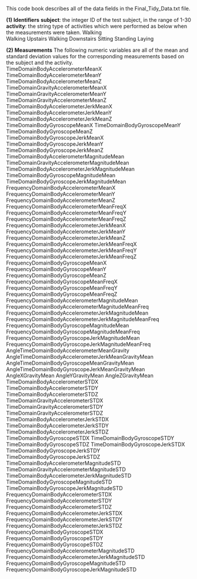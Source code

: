 This code book describes all of the data fields in the Final_Tidy_Data.txt file.

**(1) Identifiers**
**subject**: the integer ID of the test subject, in the range of 1-30
**activity**: the string type of activities which were performed as below when the measurements were taken.
Walking<br/>
Walking Upstairs
Walking Downstairs
Sitting
Standing
Laying

**(2) Measurements**
The following numeric variables are all of the mean and standard deviation values for the corresponding measurements based on the subject and the activity.  
TimeDomainBodyAccelerometerMeanX
TimeDomainBodyAccelerometerMeanY
TimeDomainBodyAccelerometerMeanZ
TimeDomainGravityAccelerometerMeanX
TimeDomainGravityAccelerometerMeanY
TimeDomainGravityAccelerometerMeanZ
TimeDomainBodyAccelerometerJerkMeanX
TimeDomainBodyAccelerometerJerkMeanY
TimeDomainBodyAccelerometerJerkMeanZ
TimeDomainBodyGyroscopeMeanX
TimeDomainBodyGyroscopeMeanY
TimeDomainBodyGyroscopeMeanZ
TimeDomainBodyGyroscopeJerkMeanX
TimeDomainBodyGyroscopeJerkMeanY
TimeDomainBodyGyroscopeJerkMeanZ
TimeDomainBodyAccelerometerMagnitudeMean
TimeDomainGravityAccelerometerMagnitudeMean
TimeDomainBodyAccelerometerJerkMagnitudeMean
TimeDomainBodyGyroscopeMagnitudeMean
TimeDomainBodyGyroscopeJerkMagnitudeMean
FrequencyDomainBodyAccelerometerMeanX
FrequencyDomainBodyAccelerometerMeanY
FrequencyDomainBodyAccelerometerMeanZ
FrequencyDomainBodyAccelerometerMeanFreqX
FrequencyDomainBodyAccelerometerMeanFreqY
FrequencyDomainBodyAccelerometerMeanFreqZ
FrequencyDomainBodyAccelerometerJerkMeanX
FrequencyDomainBodyAccelerometerJerkMeanY
FrequencyDomainBodyAccelerometerJerkMeanZ
FrequencyDomainBodyAccelerometerJerkMeanFreqX
FrequencyDomainBodyAccelerometerJerkMeanFreqY
FrequencyDomainBodyAccelerometerJerkMeanFreqZ
FrequencyDomainBodyGyroscopeMeanX
FrequencyDomainBodyGyroscopeMeanY
FrequencyDomainBodyGyroscopeMeanZ
FrequencyDomainBodyGyroscopeMeanFreqX
FrequencyDomainBodyGyroscopeMeanFreqY
FrequencyDomainBodyGyroscopeMeanFreqZ
FrequencyDomainBodyAccelerometerMagnitudeMean
FrequencyDomainBodyAccelerometerMagnitudeMeanFreq
FrequencyDomainBodyAccelerometerJerkMagnitudeMean
FrequencyDomainBodyAccelerometerJerkMagnitudeMeanFreq
FrequencyDomainBodyGyroscopeMagnitudeMean
FrequencyDomainBodyGyroscopeMagnitudeMeanFreq
FrequencyDomainBodyGyroscopeJerkMagnitudeMean
FrequencyDomainBodyGyroscopeJerkMagnitudeMeanFreq
AngleTimeDomainBodyAccelerometerMeanGravity
AngleTimeDomainBodyAccelerometerJerkMeanGravityMean
AngleTimeDomainBodyGyroscopeMeanGravityMean
AngleTimeDomainBodyGyroscopeJerkMeanGravityMean
AngleXGravityMean
AngleYGravityMean
AngleZGravityMean
TimeDomainBodyAccelerometerSTDX
TimeDomainBodyAccelerometerSTDY
TimeDomainBodyAccelerometerSTDZ
TimeDomainGravityAccelerometerSTDX
TimeDomainGravityAccelerometerSTDY
TimeDomainGravityAccelerometerSTDZ
TimeDomainBodyAccelerometerJerkSTDX
TimeDomainBodyAccelerometerJerkSTDY
TimeDomainBodyAccelerometerJerkSTDZ
TimeDomainBodyGyroscopeSTDX
TimeDomainBodyGyroscopeSTDY
TimeDomainBodyGyroscopeSTDZ
TimeDomainBodyGyroscopeJerkSTDX
TimeDomainBodyGyroscopeJerkSTDY
TimeDomainBodyGyroscopeJerkSTDZ
TimeDomainBodyAccelerometerMagnitudeSTD
TimeDomainGravityAccelerometerMagnitudeSTD
TimeDomainBodyAccelerometerJerkMagnitudeSTD
TimeDomainBodyGyroscopeMagnitudeSTD
TimeDomainBodyGyroscopeJerkMagnitudeSTD
FrequencyDomainBodyAccelerometerSTDX
FrequencyDomainBodyAccelerometerSTDY
FrequencyDomainBodyAccelerometerSTDZ
FrequencyDomainBodyAccelerometerJerkSTDX
FrequencyDomainBodyAccelerometerJerkSTDY
FrequencyDomainBodyAccelerometerJerkSTDZ
FrequencyDomainBodyGyroscopeSTDX
FrequencyDomainBodyGyroscopeSTDY
FrequencyDomainBodyGyroscopeSTDZ
FrequencyDomainBodyAccelerometerMagnitudeSTD
FrequencyDomainBodyAccelerometerJerkMagnitudeSTD
FrequencyDomainBodyGyroscopeMagnitudeSTD
FrequencyDomainBodyGyroscopeJerkMagnitudeSTD

